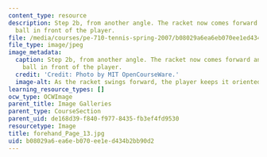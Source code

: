 ```yaml
---
content_type: resource
description: Step 2b, from another angle. The racket now comes forward and meets the
  ball in front of the player.
file: /media/courses/pe-710-tennis-spring-2007/b08029a6ea6eb070ee1ed434b2bb90d2_forehand_Page_13.jpg
file_type: image/jpeg
image_metadata:
  caption: Step 2b, from another angle. The racket now comes forward and meets the
    ball in front of the player.
  credit: 'Credit: Photo by MIT OpenCourseWare.'
  image-alt: As the racket swings forward, the player keeps it oriented vertically.
learning_resource_types: []
ocw_type: OCWImage
parent_title: Image Galleries
parent_type: CourseSection
parent_uid: de168d39-f840-f977-8435-fb3ef4fd9530
resourcetype: Image
title: forehand_Page_13.jpg
uid: b08029a6-ea6e-b070-ee1e-d434b2bb90d2
---
```


